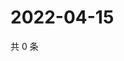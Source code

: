# 2022-04-15

共 0 条

<!-- BEGIN WEIBO -->
<!-- 最后更新时间 Fri Apr 15 2022 02:18:39 GMT+0800 (China Standard Time) -->

<!-- END WEIBO -->
